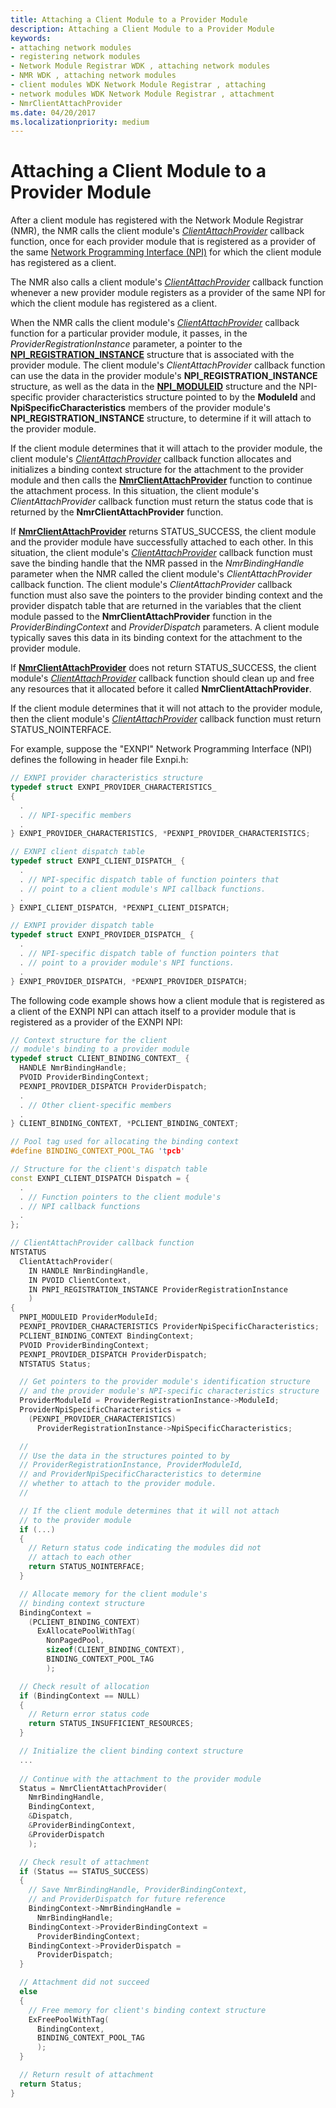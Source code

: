 ```yaml
---
title: Attaching a Client Module to a Provider Module
description: Attaching a Client Module to a Provider Module
keywords:
- attaching network modules
- registering network modules
- Network Module Registrar WDK , attaching network modules
- NMR WDK , attaching network modules
- client modules WDK Network Module Registrar , attaching
- network modules WDK Network Module Registrar , attachment
- NmrClientAttachProvider
ms.date: 04/20/2017
ms.localizationpriority: medium
---
```


# Attaching a Client Module to a Provider Module


After a client module has registered with the Network Module Registrar (NMR), the NMR calls the client module's [*ClientAttachProvider*](/windows-hardware/drivers/ddi/netioddk/nc-netioddk-npi_client_attach_provider_fn) callback function, once for each provider module that is registered as a provider of the same [Network Programming Interface (NPI)](network-programming-interface.md) for which the client module has registered as a client.

The NMR also calls a client module's [*ClientAttachProvider*](/windows-hardware/drivers/ddi/netioddk/nc-netioddk-npi_client_attach_provider_fn) callback function whenever a new provider module registers as a provider of the same NPI for which the client module has registered as a client.

When the NMR calls the client module's [*ClientAttachProvider*](/windows-hardware/drivers/ddi/netioddk/nc-netioddk-npi_client_attach_provider_fn) callback function for a particular provider module, it passes, in the *ProviderRegistrationInstance* parameter, a pointer to the [**NPI\_REGISTRATION\_INSTANCE**](/windows-hardware/drivers/ddi/netioddk/ns-netioddk-_npi_registration_instance) structure that is associated with the provider module. The client module's *ClientAttachProvider* callback function can use the data in the provider module's **NPI\_REGISTRATION\_INSTANCE** structure, as well as the data in the [**NPI\_MODULEID**](/previous-versions/windows/hardware/drivers/ff568813(v=vs.85)) structure and the NPI-specific provider characteristics structure pointed to by the **ModuleId** and **NpiSpecificCharacteristics** members of the provider module's **NPI\_REGISTRATION\_INSTANCE** structure, to determine if it will attach to the provider module.

If the client module determines that it will attach to the provider module, the client module's [*ClientAttachProvider*](/windows-hardware/drivers/ddi/netioddk/nc-netioddk-npi_client_attach_provider_fn) callback function allocates and initializes a binding context structure for the attachment to the provider module and then calls the [**NmrClientAttachProvider**](/windows-hardware/drivers/ddi/netioddk/nf-netioddk-nmrclientattachprovider) function to continue the attachment process. In this situation, the client module's *ClientAttachProvider* callback function must return the status code that is returned by the **NmrClientAttachProvider** function.

If [**NmrClientAttachProvider**](/windows-hardware/drivers/ddi/netioddk/nf-netioddk-nmrclientattachprovider) returns STATUS\_SUCCESS, the client module and the provider module have successfully attached to each other. In this situation, the client module's [*ClientAttachProvider*](/windows-hardware/drivers/ddi/netioddk/nc-netioddk-npi_client_attach_provider_fn) callback function must save the binding handle that the NMR passed in the *NmrBindingHandle* parameter when the NMR called the client module's *ClientAttachProvider* callback function. The client module's *ClientAttachProvider* callback function must also save the pointers to the provider binding context and the provider dispatch table that are returned in the variables that the client module passed to the **NmrClientAttachProvider** function in the *ProviderBindingContext* and *ProviderDispatch* parameters. A client module typically saves this data in its binding context for the attachment to the provider module.

If [**NmrClientAttachProvider**](/windows-hardware/drivers/ddi/netioddk/nf-netioddk-nmrclientattachprovider) does not return STATUS\_SUCCESS, the client module's [*ClientAttachProvider*](/windows-hardware/drivers/ddi/netioddk/nc-netioddk-npi_client_attach_provider_fn) callback function should clean up and free any resources that it allocated before it called **NmrClientAttachProvider**.

If the client module determines that it will not attach to the provider module, then the client module's [*ClientAttachProvider*](/windows-hardware/drivers/ddi/netioddk/nc-netioddk-npi_client_attach_provider_fn) callback function must return STATUS\_NOINTERFACE.

For example, suppose the "EXNPI" Network Programming Interface (NPI) defines the following in header file Exnpi.h:

```C++
// EXNPI provider characteristics structure
typedef struct EXNPI_PROVIDER_CHARACTERISTICS_
{
  .
  . // NPI-specific members
  .
} EXNPI_PROVIDER_CHARACTERISTICS, *PEXNPI_PROVIDER_CHARACTERISTICS;

// EXNPI client dispatch table
typedef struct EXNPI_CLIENT_DISPATCH_ {
  .
  . // NPI-specific dispatch table of function pointers that
  . // point to a client module's NPI callback functions.
  .
} EXNPI_CLIENT_DISPATCH, *PEXNPI_CLIENT_DISPATCH;

// EXNPI provider dispatch table
typedef struct EXNPI_PROVIDER_DISPATCH_ {
  .
  . // NPI-specific dispatch table of function pointers that
  . // point to a provider module's NPI functions.
  .
} EXNPI_PROVIDER_DISPATCH, *PEXNPI_PROVIDER_DISPATCH;
```

The following code example shows how a client module that is registered as a client of the EXNPI NPI can attach itself to a provider module that is registered as a provider of the EXNPI NPI:

```C++
// Context structure for the client
// module's binding to a provider module
typedef struct CLIENT_BINDING_CONTEXT_ {
  HANDLE NmrBindingHandle;
  PVOID ProviderBindingContext;
  PEXNPI_PROVIDER_DISPATCH ProviderDispatch;
  .
  . // Other client-specific members
  .
} CLIENT_BINDING_CONTEXT, *PCLIENT_BINDING_CONTEXT;

// Pool tag used for allocating the binding context
#define BINDING_CONTEXT_POOL_TAG 'tpcb'

// Structure for the client's dispatch table
const EXNPI_CLIENT_DISPATCH Dispatch = {
  .
  . // Function pointers to the client module's
  . // NPI callback functions
  .
};

// ClientAttachProvider callback function
NTSTATUS
  ClientAttachProvider(
    IN HANDLE NmrBindingHandle,
    IN PVOID ClientContext,
    IN PNPI_REGISTRATION_INSTANCE ProviderRegistrationInstance
    )
{
  PNPI_MODULEID ProviderModuleId;
  PEXNPI_PROVIDER_CHARACTERISTICS ProviderNpiSpecificCharacteristics;
  PCLIENT_BINDING_CONTEXT BindingContext;
  PVOID ProviderBindingContext;
  PEXNPI_PROVIDER_DISPATCH ProviderDispatch;
  NTSTATUS Status;

  // Get pointers to the provider module's identification structure
  // and the provider module's NPI-specific characteristics structure
  ProviderModuleId = ProviderRegistrationInstance->ModuleId;
  ProviderNpiSpecificCharacteristics =
    (PEXNPI_PROVIDER_CHARACTERISTICS)
      ProviderRegistrationInstance->NpiSpecificCharacteristics;

  //
  // Use the data in the structures pointed to by
  // ProviderRegistrationInstance, ProviderModuleId,
  // and ProviderNpiSpecificCharacteristics to determine
  // whether to attach to the provider module.
  //

  // If the client module determines that it will not attach
  // to the provider module
  if (...)
  {
    // Return status code indicating the modules did not
    // attach to each other
    return STATUS_NOINTERFACE;
  }

  // Allocate memory for the client module's
  // binding context structure
  BindingContext =
    (PCLIENT_BINDING_CONTEXT)
      ExAllocatePoolWithTag(
        NonPagedPool,
        sizeof(CLIENT_BINDING_CONTEXT),
        BINDING_CONTEXT_POOL_TAG
        );

  // Check result of allocation
  if (BindingContext == NULL)
  {
    // Return error status code
    return STATUS_INSUFFICIENT_RESOURCES;
  }

  // Initialize the client binding context structure
  ...
 
  // Continue with the attachment to the provider module
  Status = NmrClientAttachProvider(
    NmrBindingHandle,
    BindingContext,
    &Dispatch,
    &ProviderBindingContext,
    &ProviderDispatch
    );

  // Check result of attachment
  if (Status == STATUS_SUCCESS)
  {
    // Save NmrBindingHandle, ProviderBindingContext,
    // and ProviderDispatch for future reference
    BindingContext->NmrBindingHandle =
      NmrBindingHandle;
    BindingContext->ProviderBindingContext =
      ProviderBindingContext;
    BindingContext->ProviderDispatch =
      ProviderDispatch;
  }

  // Attachment did not succeed
  else
  {
    // Free memory for client's binding context structure
    ExFreePoolWithTag(
      BindingContext,
      BINDING_CONTEXT_POOL_TAG
      );
  }

  // Return result of attachment
  return Status;
}
```

 

